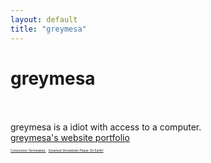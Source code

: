 ```yaml
---
layout: default
title: "greymesa"
---
```

<h1 class="text-center">greymesa</h1>
<br>
<br>
<a>greymesa is a idiot with access to a computer.</a>
<br>
<a href="https://mesagrey.ca/">greymesa's website portfolio</a>
<br>
<a href="connectionterminated/index.html" style="font-size: 5px;">Connection Terminated.</a>
<a href="showdown/" style="font-size: 5px;">Smartest Showdown Player On Earth!</a>
<script>
document.getElementById("aboutNav").classList.add("active");
</script>

